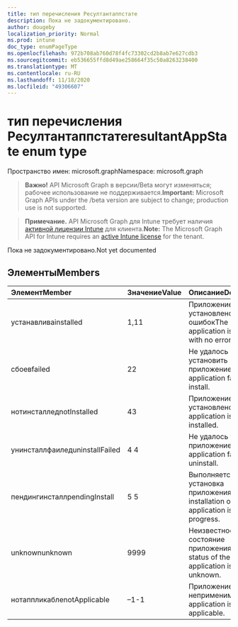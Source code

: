 ```yaml
---
title: тип перечисления Ресултантаппстате
description: Пока не задокументировано.
author: dougeby
localization_priority: Normal
ms.prod: intune
doc_type: enumPageType
ms.openlocfilehash: 972b708ab760d78f4fc73302cd2b8ab7e627cdb3
ms.sourcegitcommit: eb536655ffd8d49ae258664f35c50a8263238400
ms.translationtype: MT
ms.contentlocale: ru-RU
ms.lasthandoff: 11/18/2020
ms.locfileid: "49306607"
---
```

# <a name="resultantappstate-enum-type"></a><span data-ttu-id="68687-103">тип перечисления Ресултантаппстате</span><span class="sxs-lookup"><span data-stu-id="68687-103">resultantAppState enum type</span></span>

<span data-ttu-id="68687-104">Пространство имен: microsoft.graph</span><span class="sxs-lookup"><span data-stu-id="68687-104">Namespace: microsoft.graph</span></span>

> <span data-ttu-id="68687-105">**Важно!** API Microsoft Graph в версии/Beta могут изменяться; рабочее использование не поддерживается.</span><span class="sxs-lookup"><span data-stu-id="68687-105">**Important:** Microsoft Graph APIs under the /beta version are subject to change; production use is not supported.</span></span>

> <span data-ttu-id="68687-106">**Примечание.** API Microsoft Graph для Intune требует наличия [активной лицензии Intune](https://go.microsoft.com/fwlink/?linkid=839381) для клиента.</span><span class="sxs-lookup"><span data-stu-id="68687-106">**Note:** The Microsoft Graph API for Intune requires an [active Intune license](https://go.microsoft.com/fwlink/?linkid=839381) for the tenant.</span></span>

<span data-ttu-id="68687-107">Пока не задокументировано.</span><span class="sxs-lookup"><span data-stu-id="68687-107">Not yet documented</span></span>

## <a name="members"></a><span data-ttu-id="68687-108">Элементы</span><span class="sxs-lookup"><span data-stu-id="68687-108">Members</span></span>
|<span data-ttu-id="68687-109">Элемент</span><span class="sxs-lookup"><span data-stu-id="68687-109">Member</span></span>|<span data-ttu-id="68687-110">Значение</span><span class="sxs-lookup"><span data-stu-id="68687-110">Value</span></span>|<span data-ttu-id="68687-111">Описание</span><span class="sxs-lookup"><span data-stu-id="68687-111">Description</span></span>|
|:---|:---|:---|
|<span data-ttu-id="68687-112">устанавлива</span><span class="sxs-lookup"><span data-stu-id="68687-112">installed</span></span>|<span data-ttu-id="68687-113">1,1</span><span class="sxs-lookup"><span data-stu-id="68687-113">1</span></span>|<span data-ttu-id="68687-114">Приложение установлено без ошибок</span><span class="sxs-lookup"><span data-stu-id="68687-114">The application is installed with no errors</span></span>|
|<span data-ttu-id="68687-115">сбоев</span><span class="sxs-lookup"><span data-stu-id="68687-115">failed</span></span>|<span data-ttu-id="68687-116">2</span><span class="sxs-lookup"><span data-stu-id="68687-116">2</span></span>|<span data-ttu-id="68687-117">Не удалось установить приложение.</span><span class="sxs-lookup"><span data-stu-id="68687-117">The application failed to install.</span></span>|
|<span data-ttu-id="68687-118">нотинсталлед</span><span class="sxs-lookup"><span data-stu-id="68687-118">notInstalled</span></span>|<span data-ttu-id="68687-119">4</span><span class="sxs-lookup"><span data-stu-id="68687-119">3</span></span>|<span data-ttu-id="68687-120">Приложение не установлено.</span><span class="sxs-lookup"><span data-stu-id="68687-120">The application is not installed.</span></span>|
|<span data-ttu-id="68687-121">унинсталлфаилед</span><span class="sxs-lookup"><span data-stu-id="68687-121">uninstallFailed</span></span>|<span data-ttu-id="68687-122">4 </span><span class="sxs-lookup"><span data-stu-id="68687-122">4</span></span>|<span data-ttu-id="68687-123">Не удалось удалить приложение.</span><span class="sxs-lookup"><span data-stu-id="68687-123">The application failed to uninstall.</span></span>|
|<span data-ttu-id="68687-124">пендингинсталл</span><span class="sxs-lookup"><span data-stu-id="68687-124">pendingInstall</span></span>|<span data-ttu-id="68687-125">5 </span><span class="sxs-lookup"><span data-stu-id="68687-125">5</span></span>|<span data-ttu-id="68687-126">Выполняется установка приложения.</span><span class="sxs-lookup"><span data-stu-id="68687-126">The installation of the application is in progress.</span></span>|
|<span data-ttu-id="68687-127">unknown</span><span class="sxs-lookup"><span data-stu-id="68687-127">unknown</span></span>|<span data-ttu-id="68687-128">99</span><span class="sxs-lookup"><span data-stu-id="68687-128">99</span></span>|<span data-ttu-id="68687-129">Неизвестное состояние приложения.</span><span class="sxs-lookup"><span data-stu-id="68687-129">The status of the application is unknown.</span></span>|
|<span data-ttu-id="68687-130">нотаппликабле</span><span class="sxs-lookup"><span data-stu-id="68687-130">notApplicable</span></span>|<span data-ttu-id="68687-131">–1</span><span class="sxs-lookup"><span data-stu-id="68687-131">-1</span></span>|<span data-ttu-id="68687-132">Приложение неприменимо.</span><span class="sxs-lookup"><span data-stu-id="68687-132">The application is not applicable.</span></span>|




